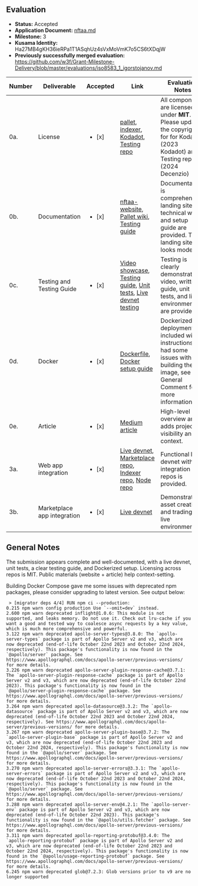 ## Evaluation

- **Status:** Accepted
- **Application Document:** [nftaa.md](https://github.com/w3f/Grants-Program/blob/master/applications/nftaa.md)
- **Milestone:** 3
- **Kusama Identity:** Ha27MB4gKH36ieRPa1T1ASqhUz4sVxMoVmK7o5CS6tXDqjW
- **Previously successfully merged evaluation:** https://github.com/w3f/Grant-Milestone-Delivery/blob/master/evaluations/iso8583_1_igorstojanov.md

| Number | Deliverable                 | Accepted                           | Link | Evaluation Notes |
| ------ | --------------------------- | ---------------------------------- | ---- | ---------------- |
| 0a.    | License                     | <ul><li>[x]</li></ul>             | [pallet](https://github.com/decenzio/pallet-nftaa/blob/main/LICENSE), [indexer](https://github.com/decenzio/stick/blob/main/LICENSE), [Kodadot](https://github.com/decenzio/nft-gallery/blob/main/LICENSE), [Testing repo](https://github.com/decenzio/polkadot-nftaa-proposal/blob/main/LICENSE) | All components are licensed under **MIT**. Please update the copyright for for Kodadot (2023 Kodadot) and Testing repo (2024 Decenzio) |
| 0b.    | Documentation               | <ul><li>[x]</li></ul>             | [nftaa-website](https://nftaa.xyz/), [Pallet wiki](https://deepwiki.com/decenzio/pallet-nftaa), [Testing guide](https://github.com/decenzio/polkadot-nftaa-proposal/blob/main/README.md#how-to-run) | Documentation is comprehensive: landing site, technical wiki, and setup guide are provided. The landing site looks modern|
| 0c.    | Testing and Testing Guide   | <ul><li>[x]</li></ul>             | [Video showcase](https://drive.proton.me/urls/Y9TA9JGMYW#9hulGiaT2SYL), [Testing guide](https://github.com/decenzio/polkadot-nftaa-proposal/blob/main/README.md#testing), [Unit tests](https://github.com/decenzio/nftaa/blob/main/src/tests.rs), [Live devnet testing](https://koda.nftaa.xyz/) | Testing is clearly demonstrated: video, written guide, unit tests, and live environment are provided. |
| 0d.    | Docker                      | <ul><li>[x]</li></ul>             | [Dockerfile](https://github.com/decenzio/polkadot-nftaa-proposal/blob/main/Dockerfile), [Docker setup guide](https://github.com/decenzio/polkadot-nftaa-proposal/blob/main/README.md#docker) | Dockerized deployment is included with instructions. I had some issues with building the image, see General Comment for more information. |
| 0e.    | Article                     | <ul><li>[x]</li></ul>             | [Medium article](https://decenzio.medium.com/nft-as-an-account-on-polkadot-nftaa-bf03f4693d0d) | High-level overview article adds project visibility and context. |
| 3a.    | Web app integration         | <ul><li>[x]</li></ul>             | [Live devnet](https://koda.nftaa.xyz/), [Marketplace repo](https://github.com/decenzio/nft-gallery), [Indexer repo](https://github.com/decenzio/stick), [Node repo](https://github.com/decenzio/polkadot-sdk) | Functional live devnet with integration and repos is provided. |
| 3b.    | Marketplace app integration | <ul><li>[x]</li></ul>             | [Live devnet](https://koda.nftaa.xyz/) | Demonstrates asset creation and trading in live environment. |


## General Notes

The submission appears complete and well-documented, with a live devnet, unit tests, a clear testing guide, and Dockerized setup. Licensing across repos is MIT. Public materials (website + article) help context-setting. 

Building Docker Compose gave me some issues with deprecated npm packages, please consider upgrading to latest version. See output below:

```
 > [migrator deps 4/4] RUN npm ci --production:                                                                                                                          
0.215 npm warn config production Use `--omit=dev` instead.                                                                                                               
2.600 npm warn deprecated inflight@1.0.6: This module is not supported, and leaks memory. Do not use it. Check out lru-cache if you want a good and tested way to coalesce async requests by a key value, which is much more comprehensive and powerful.                                                                                          
3.122 npm warn deprecated apollo-server-types@3.8.0: The `apollo-server-types` package is part of Apollo Server v2 and v3, which are now deprecated (end-of-life October 22nd 2023 and October 22nd 2024, respectively). This package's functionality is now found in the `@apollo/server` package. See https://www.apollographql.com/docs/apollo-server/previous-versions/ for more details.                                                                                                                              
3.226 npm warn deprecated apollo-server-plugin-response-cache@3.7.1: The `apollo-server-plugin-response-cache` package is part of Apollo Server v2 and v3, which are now deprecated (end-of-life October 22nd 2023). This package's functionality is now found in the `@apollo/server-plugin-response-cache` package. See https://www.apollographql.com/docs/apollo-server/previous-versions/ for more details.
3.264 npm warn deprecated apollo-datasource@3.3.2: The `apollo-datasource` package is part of Apollo Server v2 and v3, which are now deprecated (end-of-life October 22nd 2023 and October 22nd 2024, respectively). See https://www.apollographql.com/docs/apollo-server/previous-versions/ for more details.
3.267 npm warn deprecated apollo-server-plugin-base@3.7.2: The `apollo-server-plugin-base` package is part of Apollo Server v2 and v3, which are now deprecated (end-of-life October 22nd 2023 and October 22nd 2024, respectively). This package's functionality is now found in the `@apollo/server` package. See https://www.apollographql.com/docs/apollo-server/previous-versions/ for more details.
3.270 npm warn deprecated apollo-server-errors@3.3.1: The `apollo-server-errors` package is part of Apollo Server v2 and v3, which are now deprecated (end-of-life October 22nd 2023 and October 22nd 2024, respectively). This package's functionality is now found in the `@apollo/server` package. See https://www.apollographql.com/docs/apollo-server/previous-versions/ for more details.
3.288 npm warn deprecated apollo-server-env@4.2.1: The `apollo-server-env` package is part of Apollo Server v2 and v3, which are now deprecated (end-of-life October 22nd 2023). This package's functionality is now found in the `@apollo/utils.fetcher` package. See https://www.apollographql.com/docs/apollo-server/previous-versions/ for more details.
3.311 npm warn deprecated apollo-reporting-protobuf@3.4.0: The `apollo-reporting-protobuf` package is part of Apollo Server v2 and v3, which are now deprecated (end-of-life October 22nd 2023 and October 22nd 2024, respectively). This package's functionality is now found in the `@apollo/usage-reporting-protobuf` package. See https://www.apollographql.com/docs/apollo-server/previous-versions/ for more details.
6.245 npm warn deprecated glob@7.2.3: Glob versions prior to v9 are no longer supported
```
